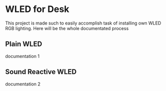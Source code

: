 
# WLED for Desk

This project is made such to easily accomplish task of installing own WLED RGB lighting.
Here will be the whole documentated process

## Plain WLED
 
documentation 1

## Sound Reactive WLED

documentation 2 
